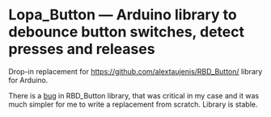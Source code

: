 # Lopa_Button — Arduino library to debounce button switches, detect presses and releases
Drop-in replacement for https://github.com/alextaujenis/RBD_Button/ library for Arduino.

There is a [bug](https://github.com/alextaujenis/RBD_Button/issues/6) in RBD_Button library, that was critical in my case and it was much simpler for me to write a replacement from scratch. Library is stable.
